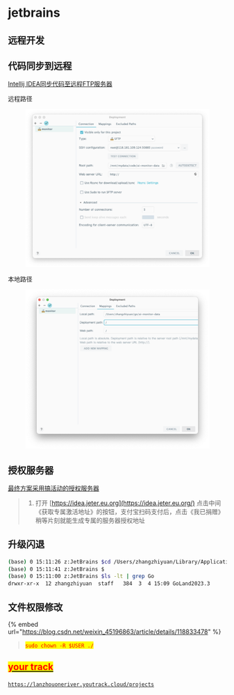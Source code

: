 # jetbrains

## 远程开发

##

## 代码同步到远程

[Intellij IDEA同步代码至远程FTP服务器](https://blog.csdn.net/banana1006034246/article/details/81534975)

远程路径

<figure><img src="../.gitbook/assets/image (1).png" alt=""><figcaption></figcaption></figure>

本地路径

<figure><img src="../.gitbook/assets/image.png" alt=""><figcaption></figcaption></figure>



## 授权服务器

[最终方案采用搞活动的授权服务器](https://github.com/Jetereting/idea-activate?tab=readme-ov-file#6-%E6%9C%80%E7%BB%88%E6%96%B9%E6%A1%88%E9%87%87%E7%94%A8%E6%90%9E%E6%B4%BB%E5%8A%A8%E7%9A%84%E6%8E%88%E6%9D%83%E6%9C%8D%E5%8A%A1%E5%99%A8)

> 1. 打开 [https://idea.jeter.eu.org](https://idea.jeter.eu.org/) 点击中间《获取专属激活地址》的按钮，支付宝扫码支付后，点击《我已捐赠》稍等片刻就能生成专属的服务器授权地址



## 升级闪退

```sh
(base) 0 15:11:26 z:JetBrains $cd /Users/zhangzhiyuan/Library/Application\ Support/JetBrains
(base) 0 15:11:41 z:JetBrains $
(base) 0 15:11:00 z:JetBrains $ls -lt | grep Go
drwxr-xr-x  12 zhangzhiyuan  staff   384  3  4 15:09 GoLand2023.3
```



## 文件权限修改

{% embed url="https://blog.csdn.net/weixin_45196863/article/details/118833478" %}

> <mark style="color:red;">`sudo chown -R $USER ./`</mark>





## [<mark style="color:red;">your track</mark>](https://lanzhouoneriver.youtrack.cloud/projects)

[`https://lanzhouoneriver.youtrack.cloud/projects`](https://lanzhouoneriver.youtrack.cloud/projects)
